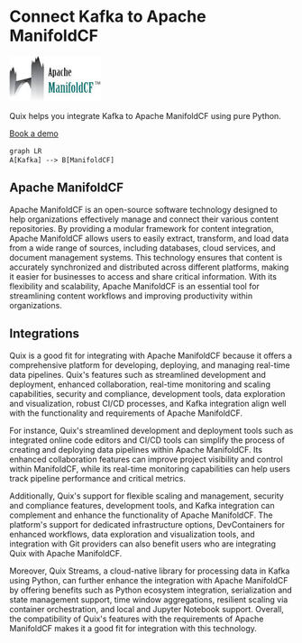 # Connect Kafka to Apache ManifoldCF

![](./images/logo_1.jpg)

Quix helps you integrate Kafka to Apache ManifoldCF using pure Python.

<div>
<a class="md-button md-button--primary" href="https://share.hsforms.com/1iW0TmZzKQMChk0lxd_tGiw4yjw2?__hstc=175542013.2303933fbd746c0ac86d9ccbe9bc9100.1728383268831.1729603416735.1729620918855.31&__hssc=175542013.1.1729620918855&__hsfp=2132701734" target="_blank" style="margin-right:.5rem;">Book a demo</a>
<br/>
</div>

```mermaid
graph LR
A[Kafka] --> B[ManifoldCF]
```

## Apache ManifoldCF

Apache ManifoldCF is an open-source software technology designed to help organizations effectively manage and connect their various content repositories. By providing a modular framework for content integration, Apache ManifoldCF allows users to easily extract, transform, and load data from a wide range of sources, including databases, cloud services, and document management systems. This technology ensures that content is accurately synchronized and distributed across different platforms, making it easier for businesses to access and share critical information. With its flexibility and scalability, Apache ManifoldCF is an essential tool for streamlining content workflows and improving productivity within organizations.

## Integrations

Quix is a good fit for integrating with Apache ManifoldCF because it offers a comprehensive platform for developing, deploying, and managing real-time data pipelines. Quix's features such as streamlined development and deployment, enhanced collaboration, real-time monitoring and scaling capabilities, security and compliance, development tools, data exploration and visualization, robust CI/CD processes, and Kafka integration align well with the functionality and requirements of Apache ManifoldCF.

For instance, Quix's streamlined development and deployment tools such as integrated online code editors and CI/CD tools can simplify the process of creating and deploying data pipelines within Apache ManifoldCF. Its enhanced collaboration features can improve project visibility and control within ManifoldCF, while its real-time monitoring capabilities can help users track pipeline performance and critical metrics.

Additionally, Quix's support for flexible scaling and management, security and compliance features, development tools, and Kafka integration can complement and enhance the functionality of Apache ManifoldCF. The platform's support for dedicated infrastructure options, DevContainers for enhanced workflows, data exploration and visualization tools, and integration with Git providers can also benefit users who are integrating Quix with Apache ManifoldCF.

Moreover, Quix Streams, a cloud-native library for processing data in Kafka using Python, can further enhance the integration with Apache ManifoldCF by offering benefits such as Python ecosystem integration, serialization and state management support, time window aggregations, resilient scaling via container orchestration, and local and Jupyter Notebook support. Overall, the compatibility of Quix's features with the requirements of Apache ManifoldCF makes it a good fit for integration with this technology.

